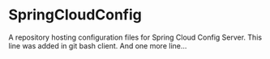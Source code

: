 # SpringCloudConfig
A repository hosting configuration files for Spring Cloud Config Server.
This line was added in git bash client.
And one more line...
